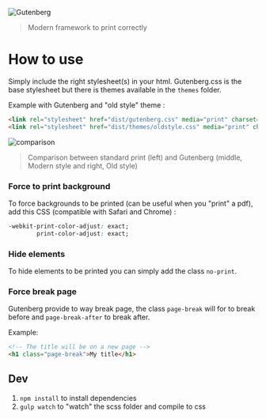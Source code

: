
![Gutenberg](http://i.imgur.com/NlGJI3v.png)

> Modern framework to print correctly

# How to use

Simply include the right stylesheet(s) in your html.
Gutenberg.css is the base stylesheet but there is themes available in the `themes` folder.

Example with Gutenberg and "old style" theme :

```HTML
<link rel="stylesheet" href="dist/gutenberg.css" media="print" charset="utf-8">
<link rel="stylesheet" href="dist/themes/oldstyle.css" media="print" charset="utf-8">
```

![comparison](https://i.imgur.com/tL5cHhn.png)

> Comparison between standard print (left) and Gutenberg (middle, Modern style and right, Old style)

### Force to print background

To force backgrounds to be printed (can be useful when you "print" a pdf), add this CSS (compatible with Safari and Chrome) :

```CSS
-webkit-print-color-adjust: exact;
        print-color-adjust: exact;
```

### Hide elements

To hide elements to be printed you can simply add the class `no-print`.

### Force break page

Gutenberg provide to way break page, the class `page-break` will for to break before and `page-break-after` to break after.

Example:

```HTML
<!-- The title will be on a new page -->
<h1 class="page-break">My title</h1>
```

## Dev

 1. `npm install` to install dependencies
 2. `gulp watch` to "watch" the scss folder and compile to css
